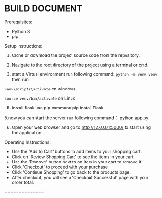 BUILD DOCUMENT
==============

Prerequisites:
- Python 3
- pip

Setup Instructions:
1. Clone or download the project source code from the repository.
2. Navigate to the root directory of the project using a terminal or cmd.

3. start a Virtual environment run following command:
```python -m venv venv```
then run

```venv\Scripts\activate``` on windows

```source venv/bin/activate``` on Linux

5. install flask use pip command
pip install Flask

5.now you can start the server run following command：
python app.py

6. Open your web browser and go to http://127.0.0.1:5000/ to start using the application.


Operating Instructions:
- Use the 'Add to Cart' buttons to add items to your shopping cart.
- Click on 'Review Shopping Cart' to see the items in your cart.
- Use the 'Remove' button next to an item in your cart to remove it.
- Click 'Checkout' to proceed with your purchase.
- Click 'Continue Shopping' to go back to the products page.
- After checkout, you will see a 'Checkout Successful' page with your order total.

==============
